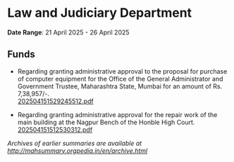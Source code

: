 # Law and Judiciary Department

**Date Range**: 21 April 2025 - 26 April 2025


## Funds
- Regarding granting administrative approval to the proposal for purchase of computer equipment for the Office of the General Administrator and Government Trustee, Maharashtra State, Mumbai for an amount of Rs. 7,38,957/-.\
  [202504151529245512.pdf](https://gr.maharashtra.gov.in/Site/Upload/Government%20Resolutions/English/202504151529245512.pdf)

- Regarding granting administrative approval for the repair work of the main building at the Nagpur Bench of the Honble High Court.\
  [202504151512530312.pdf](https://gr.maharashtra.gov.in/Site/Upload/Government%20Resolutions/English/202504151512530312.pdf)


*Archives of earlier summaries are available at http://mahsummary.orgpedia.in/en/archive.html*
